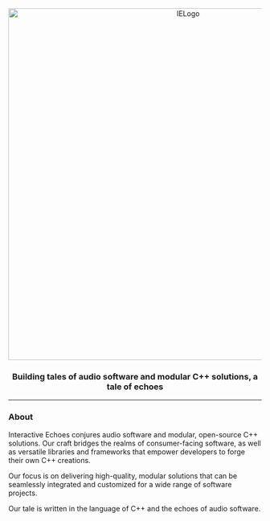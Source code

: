 <div align="center">
  <picture>
    <source media="(prefers-color-scheme: light)" srcset="https://github.com/mozahzah/IECore/raw/master/Resources/IE-Brand-Kit/IE-Logo-Banner-Alt-NoBg.png?">
    <source media="(prefers-color-scheme: dark)" srcset="https://github.com/mozahzah/IECore/raw/master/Resources/IE-Brand-Kit/IE-Logo-Banner-NoBg.png?">
  <img alt="IELogo" width="700">
  </picture>
  <h3>
   Building tales of audio software and modular C++ solutions, a tale of echoes
  </h3>
</div>



---
### About

Interactive Echoes conjures audio software and modular, open-source C++ solutions. Our craft bridges the realms of consumer-facing software, as well as versatile libraries and frameworks that empower developers to forge their own C++ creations.

Our focus is on delivering high-quality, modular solutions that can be seamlessly integrated and customized for a wide range of software projects.

Our tale is written in the language of C++ and the echoes of audio software.

